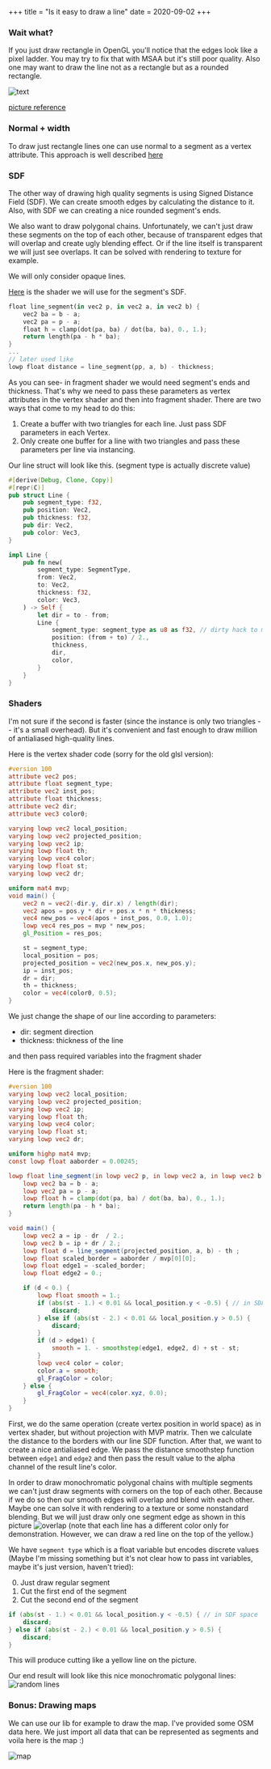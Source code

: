 +++
title = "Is it easy to draw a line"
date = 2020-09-02
+++
<!-- ![lines_square](lines_square.jpg) -->

### Wait what?

If you just draw rectangle in OpenGL you'll
notice that the edges look like a pixel ladder.
You may try to fix that with MSAA but it's still poor quality.
Also one may want to draw the line not as a rectangle but as a rounded rectangle.

![text](line.gif)

[picture reference](https://www.displaydaily.com/?view=article&id=102:antialiasing&catid=118:word-of-the-week)

### Normal + width

To draw just rectangle lines one can use normal to a segment as a vertex attribute.
This approach is well described [here](https://blog.mapbox.com/drawing-antialiased-lines-with-opengl-8766f34192dc)

### SDF

The other way of drawing high quality segments is using Signed Distance Field (SDF).
We can create smooth edges by calculating the distance to it.
Also, with SDF we can creating a nice rounded segment's ends.

We also want to draw polygonal chains.
Unfortunately, we can't just draw these segments on the top of each other,
because of transparent edges that will overlap and create ugly blending effect.
Or if the line itself is transparent we will just see overlaps.
It can be solved with rendering to texture for example.

We will only consider opaque lines.

[Here](https://www.shadertoy.com/view/Wlfyzl)
is the shader we will use for the segment's SDF.

```Rust
float line_segment(in vec2 p, in vec2 a, in vec2 b) {
    vec2 ba = b - a;
    vec2 pa = p - a;
    float h = clamp(dot(pa, ba) / dot(ba, ba), 0., 1.);
    return length(pa - h * ba);
}
...
// later used like
lowp float distance = line_segment(pp, a, b) - thickness;
```

As you can see- in fragment shader we would need segment's ends and thickness.
That's why we need to pass these parameters as vertex attributes in the vertex
shader and then into fragment shader.
There are two ways that come to my head to do this:

1) Create a buffer with two triangles for each line.
Just pass SDF parameters in each Vertex.
2) Only create one buffer for a line with two triangles and pass
these parameters per line via instancing.

Our line struct will look like this. (segment type is actually discrete value)

```Rust
#[derive(Debug, Clone, Copy)]
#[repr(C)]
pub struct Line {
    pub segment_type: f32,
    pub position: Vec2,
    pub thickness: f32,
    pub dir: Vec2,
    pub color: Vec3,
}

impl Line {
    pub fn new(
        segment_type: SegmentType,
        from: Vec2,
        to: Vec2,
        thickness: f32,
        color: Vec3,
    ) -> Self {
        let dir = to - from;
        Line {
            segment_type: segment_type as u8 as f32, // dirty hack to make OpenGL happy
            position: (from + to) / 2.,
            thickness,
            dir,
            color,
        }
    }
}
```

### Shaders

I'm not sure if the second is faster (since the instance is only two triangles --
it's a small overhead).
But it's convenient and fast enough
to draw million of antialiased high-quality lines.

Here is the vertex shader code (sorry for the old glsl version):

```GLSL
#version 100
attribute vec2 pos;
attribute float segment_type;
attribute vec2 inst_pos;
attribute float thickness;
attribute vec2 dir;
attribute vec3 color0;

varying lowp vec2 local_position;
varying lowp vec2 projected_position;
varying lowp vec2 ip;
varying lowp float th;
varying lowp vec4 color;
varying lowp float st;
varying lowp vec2 dr;

uniform mat4 mvp;
void main() {
    vec2 n = vec2(-dir.y, dir.x) / length(dir);
    vec2 apos = pos.y * dir + pos.x * n * thickness;
    vec4 new_pos = vec4(apos + inst_pos, 0.0, 1.0);
    lowp vec4 res_pos = mvp * new_pos;
    gl_Position = res_pos;

    st = segment_type;
    local_position = pos;
    projected_position = vec2(new_pos.x, new_pos.y);
    ip = inst_pos;
    dr = dir;
    th = thickness;
    color = vec4(color0, 0.5);
}
```

We just change the shape of our line according to parameters:

- dir: segment direction
- thickness: thickness of the line

and then pass required variables into the fragment shader

Here is the fragment shader:

```glsl
#version 100
varying lowp vec2 local_position;
varying lowp vec2 projected_position;
varying lowp vec2 ip;
varying lowp float th;
varying lowp vec4 color;
varying lowp float st;
varying lowp vec2 dr;

uniform highp mat4 mvp;
const lowp float aaborder = 0.00245;

lowp float line_segment(in lowp vec2 p, in lowp vec2 a, in lowp vec2 b) {
    lowp vec2 ba = b - a;
    lowp vec2 pa = p - a;
    lowp float h = clamp(dot(pa, ba) / dot(ba, ba), 0., 1.);
    return length(pa - h * ba);
}

void main() {
    lowp vec2 a = ip - dr  / 2.;
    lowp vec2 b = ip + dr / 2.;
    lowp float d = line_segment(projected_position, a, b) - th ;
    lowp float scaled_border = aaborder / mvp[0][0];
    lowp float edge1 = -scaled_border;
    lowp float edge2 = 0.;

    if (d < 0.) {
        lowp float smooth = 1.;
        if (abs(st - 1.) < 0.01 && local_position.y < -0.5) { // in SDF space
            discard;
        } else if (abs(st - 2.) < 0.01 && local_position.y > 0.5) {
            discard;
        }
        if (d > edge1) {
            smooth = 1. - smoothstep(edge1, edge2, d) + st - st;
        }
        lowp vec4 color = color;
        color.a = smooth;
        gl_FragColor = color;
    } else {
        gl_FragColor = vec4(color.xyz, 0.0);
    }
}
```

First, we do the same operation (create vertex position in world space) as in
vertex shader, but without projection with MVP matrix.
Then we calculate the distance to the borders with our line SDF function.
After that, we want to create a nice antialiased edge.
We pass the distance smoothstep function between `edge1` and `edge2` and then
pass the result value to the alpha channel of the result line's color.

In order to draw monochromatic polygonal chains with multiple segments we can't
just draw segments with corners on the top of each other.
Because if we do so then our smooth edges will overlap and blend with each other.
Maybe one can solve it with rendering to a texture or some nonstandard blending.
But we will just draw only one segment edge as shown in this picture
![overlap](overlap.jpg)
(note that each line has a different color only for demonstration.
However, we can draw a red line on the top of the yellow.)

We have `segment type` which is a float variable but encodes discrete values
(Maybe I'm missing something but it's not clear how to pass int variables,
maybe it's just version, haven't tried):

0) Just draw regular segment
1) Cut the first end of the segment
2) Cut the second end of the segment

```glsl
if (abs(st - 1.) < 0.01 && local_position.y < -0.5) { // in SDF space
    discard;
} else if (abs(st - 2.) < 0.01 && local_position.y > 0.5) {
    discard;
}
```

This will produce cutting like a yellow line on the picture.

Our end result will look like this nice monochromatic polygonal lines:
![random lines](random_lines.png)

### Bonus: Drawing maps

We can use our lib for example to draw the map.
I've provided some OSM data here.
We just import all data that can be represented
as segments and voila here is the map :)

![map](map.gif)
